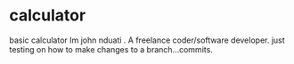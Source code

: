 # calculator
basic calculator
Im john nduati . A freelance coder/software developer.
just testing on how to make changes to a branch...commits.
